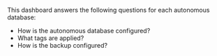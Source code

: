This dashboard answers the following questions for each autonomous database:

- How is the autonomous database configured?
- What tags are applied?
- How is the backup configured?
